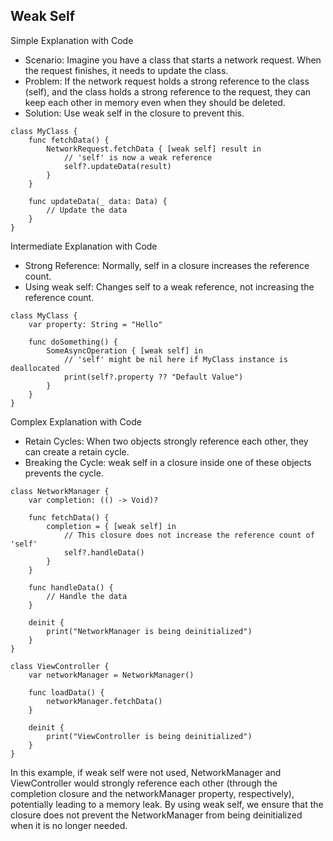 ## Weak Self 

Simple Explanation with Code

- Scenario: Imagine you have a class that starts a network request. When the request finishes, it needs to update the class.
- Problem: If the network request holds a strong reference to the class (self), and the class holds a strong reference to the request, they can keep each other in memory even when they should be deleted.
- Solution: Use weak self in the closure to prevent this.

```
class MyClass {
    func fetchData() {
        NetworkRequest.fetchData { [weak self] result in
            // 'self' is now a weak reference
            self?.updateData(result)
        }
    }

    func updateData(_ data: Data) {
        // Update the data
    }
}
```

Intermediate Explanation with Code

- Strong Reference: Normally, self in a closure increases the reference count.
- Using weak self: Changes self to a weak reference, not increasing the reference count.

```
class MyClass {
    var property: String = "Hello"

    func doSomething() {
        SomeAsyncOperation { [weak self] in
            // 'self' might be nil here if MyClass instance is deallocated
            print(self?.property ?? "Default Value")
        }
    }
}
```

Complex Explanation with Code

- Retain Cycles: When two objects strongly reference each other, they can create a retain cycle.
- Breaking the Cycle: weak self in a closure inside one of these objects prevents the cycle.

```
class NetworkManager {
    var completion: (() -> Void)?

    func fetchData() {
        completion = { [weak self] in
            // This closure does not increase the reference count of 'self'
            self?.handleData()
        }
    }

    func handleData() {
        // Handle the data
    }

    deinit {
        print("NetworkManager is being deinitialized")
    }
}

class ViewController {
    var networkManager = NetworkManager()

    func loadData() {
        networkManager.fetchData()
    }

    deinit {
        print("ViewController is being deinitialized")
    }
}

```

In this example, if weak self were not used, NetworkManager and ViewController would strongly reference each other (through the completion closure and the networkManager property, respectively), potentially leading to a memory leak. By using weak self, we ensure that the closure does not prevent the NetworkManager from being deinitialized when it is no longer needed.